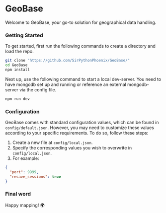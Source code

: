 # GeoBase

Welcome to GeoBase, your go-to solution for geographical data handling. 

### Getting Started

To get started, first run the following commands to create a directory and load the repo.

```bash
git clone "https://github.com/SirPythonPhoenix/GeoBase/"
cd GeoBase
npm install
```
Next up, use the following command to start a local dev-server. 
You need to have mongodb set up and running or reference an external mongodb-server via the config file.

```bash
npm run dev
```

### Configuration

GeoBase comes with standard configuration values, which can be found in `config/default.json`. However, you may need to customize these values according to your specific requirements. To do so, follow these steps:

1. Create a new file at `config/local.json`.
2. Specify the corresponding values you wish to overwrite in `config/local.json`.
3. For example:
```json
{
  "port": 9999,
  "resave_sessions": true
}
```

### Final word

Happy mapping! 🌍
